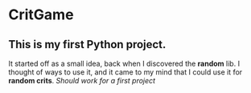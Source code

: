 # CritGame
## This is my first Python project.

It started off as a small idea, back when I discovered the **random** lib. I thought of ways to use it, and it came to my mind that I could use it for **random crits**.
*Should work for a first project*
